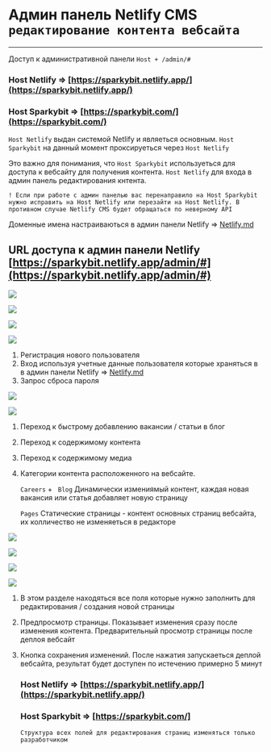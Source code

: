 # Админ панель Netlify CMS `редактирование контента вебсайта`

------

Доступ к административной панели  `Host + /admin/#`

### Host Netlify => [https://sparkybit.netlify.app/](https://sparkybit.netlify.app/)

### Host Sparkybit => [https://sparkybit.com/](https://sparkybit.com/)

`Host Netlify` выдан системой Netlify и являеться основным. `Host Sparkybit`  на данный момент проксируеться через `Host Netlify` 

Это важно для понимания, что `Host Sparkybit` используеться для доступа к вебсайту для получения контента. `Host Netlify` для входа в админ панель редактирования кнтента. 

```
! Если при работе с админ панелью вас перенаправило на Host Sparkybit нужно исправить на Host Netlify или перезайти на Host Netlify. В противном случае Netlify CMS будет обращаться по неверному API 

```

Доменные имена настраиваються в админ панели Netlify => [Netlify.md](C:\Users\Admin\OneDrive\Desktop\manual\netlify.md)

## URL доступа к админ панели Netlify [https://sparkybit.netlify.app/admin/#](https://sparkybit.netlify.app/admin/#)

![](https://github.com/AndrewSchastlivcev/Netlify-doc/blob/master/images/login_admin.png)

![](images\login_admin.png)

![](https://github.com/AndrewSchastlivcev/Netlify-doc/blob/master/images/login_admin2.png)

![](.\images\Login_admin2.png)

1. Регистрация нового пользователя 
2. Вход используя учетные данные пользователя  которые храняться в  в админ панели Netlify => [Netlify.md](C:\Users\Admin\OneDrive\Desktop\manual\netlify.md)
3. Запрос сброса пароля

![](https://github.com/AndrewSchastlivcev/Netlify-doc/blob/master/images/editor.png)

![](.\images\editor.png)

1. Переход к быстрому добавлению вакансии / статьи в блог

2. Переход к содержимому контента 

3. Переход к содержимому медиа

4. Категории контента расположенного на вебсайте. 

   `Careers` + ` Blog` Динамически измениямый контент, каждая новая вакансия или статья добавляет новую страницу

   `Pages` Статические страницы - контент основных страниц вебсайта, их колличество не изменяеться в редакторе 

![](https://github.com/AndrewSchastlivcev/Netlify-doc/blob/master/images/pages.png)

![](.\images\pages.png)

![](https://github.com/AndrewSchastlivcev/Netlify-doc/blob/master/images/content.png)

![](.\images\content.png)

1. В этом разделе находяться все поля которые нужно заполнить для редактирования / создания новой страницы

2. Предпросмотр страницы. Показывает изменения сразу после изменения контента. Предварительный просмотр страницы после деплоя вебсайт

3. Кнопка сохранения изменений. После нажатия запускаеться деплой вебсайта, результат будет доступен по истечению примерно 5 минут 

   ### Host Netlify => [https://sparkybit.netlify.app/](https://sparkybit.netlify.app/)

   ### Host Sparkybit => [https://sparkybit.com/]

   ```
   Структура всех полей для редактирования страниц изменяться только разработчиком
   ```

   

